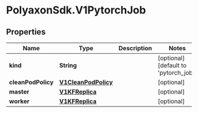 # PolyaxonSdk.V1PytorchJob

## Properties
Name | Type | Description | Notes
------------ | ------------- | ------------- | -------------
**kind** | **String** |  | [optional] [default to 'pytorch_job']
**cleanPodPolicy** | [**V1CleanPodPolicy**](V1CleanPodPolicy.md) |  | [optional] 
**master** | [**V1KFReplica**](V1KFReplica.md) |  | [optional] 
**worker** | [**V1KFReplica**](V1KFReplica.md) |  | [optional] 


